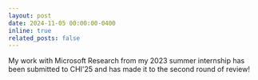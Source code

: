 ```yaml
---
layout: post
date: 2024-11-05 00:00:00-0400
inline: true
related_posts: false
---
```


My work with Microsoft Research from my 2023 summer internship has been submitted to CHI'25 and has made it to the second round of review!

<!-- <a href="TODO">Exploring Reduced Feature Sets for American Sign Language Dictionaries</a> -->